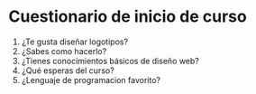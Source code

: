 # Cuestionario de inicio de curso

1. ¿Te gusta diseñar logotipos?
2. ¿Sabes como hacerlo?
3. ¿Tienes conocimientos básicos de diseño web?
4. ¿Qué esperas del curso?
5. ¿Lenguaje de programacion favorito?
